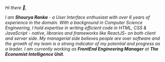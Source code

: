 *Hi there 👋,*

*I am **Shourya Ranka** - a User Interface enthusiast with over 6 years of experience in the domain. With a background in Computer Science Engineering, I hold expertise in writing efficient code in HTML, CSS & JavaScript - native, libraries and frameworks like ReactJS- on both client and server side. My managerial side believes people are over software and the growth of my team is a strong indicator of my potential and progress as a leader. I am currently working as **FrontEnd Engineering Manager** at **The Economist Intelligence Unit**.*
